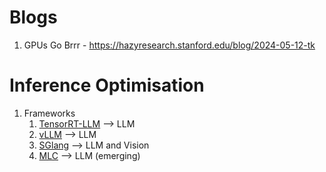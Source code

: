 # Blogs
1. GPUs Go Brrr - https://hazyresearch.stanford.edu/blog/2024-05-12-tk

# Inference Optimisation
1. Frameworks 
    1. [TensorRT-LLM](https://nvidia.github.io/TensorRT-LLM/overview.html) --> LLM
    2. [vLLM](https://docs.vllm.ai/en/latest/) --> LLM
    3. [SGlang](https://docs.sglang.ai/) --> LLM and Vision
    4. [MLC](https://llm.mlc.ai/docs/) --> LLM (emerging)
